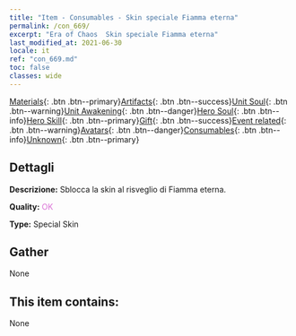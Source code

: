 ```yaml
---
title: "Item - Consumables - Skin speciale Fiamma eterna"
permalink: /con_669/
excerpt: "Era of Chaos  Skin speciale Fiamma eterna"
last_modified_at: 2021-06-30
locale: it
ref: "con_669.md"
toc: false
classes: wide
---
```

 [Materials](/ItemsIT/){: .btn .btn--primary}[Artifacts](/ItemsIT/Artifacts/){: .btn .btn--success}[Unit Soul](/ItemsIT/UnitSoul/){: .btn .btn--warning}[Unit Awakening](/ItemsIT/UnitAwakening/){: .btn .btn--danger}[Hero Soul](/ItemsIT/HeroSoul/){: .btn .btn--info}[Hero Skill](/ItemsIT/HeroSkill/){: .btn .btn--primary}[Gift](/ItemsIT/Gift/){: .btn .btn--success}[Event related](/ItemsIT/Events/){: .btn .btn--warning}[Avatars](/ItemsIT/Avatars/){: .btn .btn--danger}[Consumables](/ItemsIT/Consumables/){: .btn .btn--info}[Unknown](/ItemsIT/Unknown/){: .btn .btn--primary}

## Dettagli
 **Descrizione:** Sblocca la skin al risveglio di Fiamma eterna.

 **Quality:** <span style="color: #DA70D6">OK</span>

 **Type:** Special Skin

## Gather

  None

## This item contains:

  None

